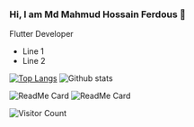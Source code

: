 ### Hi, I am Md Mahmud Hossain Ferdous 👋
Flutter Developer

<ul>
<li>Line 1</li>
<li>Line 2</li>
</ul>

[![Top Langs](https://github-readme-stats.vercel.app/api/top-langs/?username=MHFerdous&layout=compact)](https://github.com/anuraghazra/github-readme-stats) ![Github stats](https://github-readme-stats.vercel.app/api?username=MHFerdous)

![ReadMe Card](https://github-readme-stats.vercel.app/api/pin/?username=MHFerdous&repo=My_Campus_Project) ![ReadMe Card](https://github-readme-stats.vercel.app/api/pin/?username=MHFerdous&repo=Crafty_Bay_E-Commerce_Project)

![Visitor Count](https://profile-counter.glitch.me/{MHFerdous}/count.svg)


